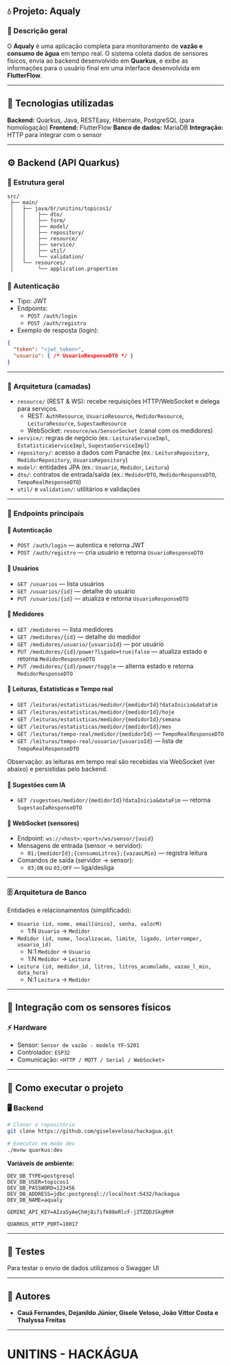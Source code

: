 ## 💧 Projeto: Aqualy

### 🧩 Descrição geral

O **Aqualy** é uma aplicação completa para monitoramento de **vazão e consumo de água** em tempo real.
O sistema coleta dados de sensores físicos, envia ao backend desenvolvido em **Quarkus**, e exibe as informações para o usuário final em uma interface desenvolvida em **FlutterFlow**.

---

## 🚀 Tecnologias utilizadas

**Backend:** Quarkus, Java, RESTEasy, Hibernate, PostgreSQL (para homologação)
**Frontend:** FlutterFlow 
**Banco de dados:** MariaDB
**Integração:** HTTP para integrar com o sensor

---

## ⚙️ Backend (API Quarkus)

### 📁 Estrutura geral

```
src/
 ├── main/
 │   ├── java/br/unitins/topicos1/
 │   │    ├── dto/
 │   │    ├── form/
 │   │    ├── model/
 │   │    ├── repository/
 │   │    ├── resource/
 │   │    ├── service/
 │   │    ├── util/
 │   │    └── validation/
 │   └── resources/
 │        └── application.properties
```

### 🔐 Autenticação

- Tipo: JWT
- Endpoints:
  - `POST /auth/login`
  - `POST /auth/registro`
- Exemplo de resposta (login):

```json
{
  "token": "<jwt_token>",
  "usuario": { /* UsuarioResponseDTO */ }
}
```

---

### 🧱 Arquitetura (camadas)

- `resource/` (REST & WS): recebe requisições HTTP/WebSocket e delega para serviços.
  - REST: `AuthResource`, `UsuarioResource`, `MedidorResource`, `LeituraResource`, `SugestaoResource`
  - WebSocket: `resource/ws/SensorSocket` (canal com os medidores)
- `service/`: regras de negócio (ex.: `LeituraServiceImpl`, `EstatisticaServiceImpl`, `SugestaoServiceImpl`)
- `repository/`: acesso a dados com Panache (ex.: `LeituraRepository`, `MedidorRepository`, `UsuarioRepository`)
- `model/`: entidades JPA (ex.: `Usuario`, `Medidor`, `Leitura`)
- `dto/`: contratos de entrada/saída (ex.: `MedidorDTO`, `MedidorResponseDTO`, `TempoRealResponseDTO`)
- `util/` e `validation/`: utilitários e validações

---

### 🌊 Endpoints principais

#### 🔹 Autenticação
- `POST /auth/login` — autentica e retorna JWT
- `POST /auth/registro` — cria usuário e retorna `UsuarioResponseDTO`

#### 🔹 Usuários
- `GET /usuarios` — lista usuários
- `GET /usuarios/{id}` — detalhe do usuário
- `PUT /usuarios/{id}` — atualiza e retorna `UsuarioResponseDTO`

#### 🔹 Medidores
- `GET /medidores` — lista medidores
- `GET /medidores/{id}` — detalhe do medidor
- `GET /medidores/usuario/{usuarioId}` — por usuário
- `PUT /medidores/{id}/power?ligado=true|false` — atualiza estado e retorna `MedidorResponseDTO`
- `PUT /medidores/{id}/power/toggle` — alterna estado e retorna `MedidorResponseDTO`

#### 🔹 Leituras, Estatísticas e Tempo real
- `GET /leituras/estatisticas/medidor/{medidorId}?dataInicio&dataFim`
- `GET /leituras/estatisticas/medidor/{medidorId}/hoje`
- `GET /leituras/estatisticas/medidor/{medidorId}/semana`
- `GET /leituras/estatisticas/medidor/{medidorId}/mes`
- `GET /leituras/tempo-real/medidor/{medidorId}` — `TempoRealResponseDTO`
- `GET /leituras/tempo-real/usuario/{usuarioId}` — lista de `TempoRealResponseDTO`

Observação: as leituras em tempo real são recebidas via WebSocket (ver abaixo) e persistidas pelo backend.

#### 🔹 Sugestões com IA
- `GET /sugestoes/medidor/{medidorId}?dataInicio&dataFim` — retorna `SugestaoIaResponseDTO`

#### 🔹 WebSocket (sensores)
- Endpoint: `ws://<host>:<port>/ws/sensor/{uuid}`
- Mensagens de entrada (sensor → servidor):
  - `01;{medidorId};{consumoLitros};{vazaoLMin}` — registra leitura
- Comandos de saída (servidor → sensor):
  - `03;ON` ou `03;OFF` — liga/desliga

---

### 🗄️ Arquitetura de Banco

Entidades e relacionamentos (simplificado):

- `Usuario (id, nome, email[único], senha, valorM)`
  - 1:N `Usuario` → `Medidor`
- `Medidor (id, nome, localizacao, limite, ligado, interromper, usuario_id)`
  - N:1 `Medidor` → `Usuario`
  - 1:N `Medidor` → `Leitura`
- `Leitura (id, medidor_id, litros, litros_acumulado, vazao_l_min, data_hora)`
  - N:1 `Leitura` → `Medidor`

---

## 🧠 Integração com os sensores físicos

### ⚡ Hardware

* Sensor: `Sensor de vazão - modelo YF-S201`
* Controlador: `ESP32`
* Comunicação: `<HTTP / MQTT / Serial / WebSocket>`

---

## 🧩 Como executar o projeto

### 🖥️ Backend

```bash
# Clonar o repositório
git clone https://github.com/giseleveloso/hackagua.git

# Executar em modo dev
./mvnw quarkus:dev
```

**Variáveis de ambiente:**

```
DEV_DB_TYPE=postgresql
DEV_DB_USER=topicos1
DEV_DB_PASSWORD=123456
DEV_DB_ADDRESS=jdbc:postgresql://localhost:5432/hackagua
DEV_DB_NAME=aqualy

GEMINI_API_KEY=AIzaSyAeChHj8i7ifk08eRlcF-j2TZDDJSkgMhM

QUARKUS_HTTP_PORT=10017
```

---

## 🧪 Testes

Para testar o envio de dados utilizamos o Swagger UI

---

## 👥 Autores

* **Cauã Fernandes, Dejanildo Júnior, Gisele Veloso, João Víttor Costa e Thalyssa Freitas**

---

# UNITINS - HACKÁGUA

